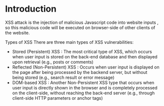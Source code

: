# Introduction

XSS attack is the injection of malicious Javascript code into website inputs , so this malicious code will be executed on browser-side of other clients of the website.

Types of XSS
There are three main types of XSS vulnerabilities:
- Stored (Persistent) XSS : The most critical type of XSS, which occurs when user input is stored on the back-end database and then displayed upon retrieval (e.g., posts or comments)
- Reflected (Non-Persistent) XSS : Occurs when user input is displayed on the page after being processed by the backend server, but without being stored (e.g., search result or error message)
- DOM-based XSS	: Another Non-Persistent XSS type that occurs when user input is directly shown in the browser and is completely processed on the client-side, without reaching the back-end server (e.g., through client-side HTTP parameters or anchor tags)
